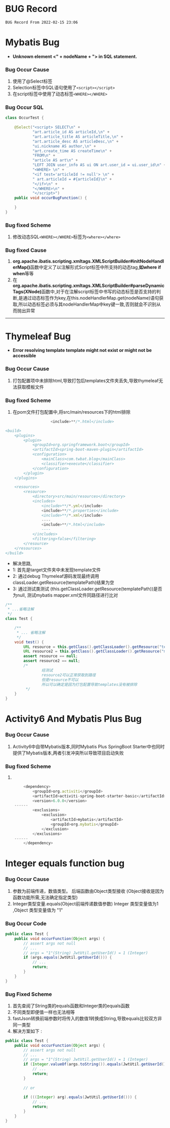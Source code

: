 # BUG Record

```
BUG Record From 2022-02-15 23:06
```

# Mybatis Bug
* **Unknown element <" + nodeName + "> in SQL statement.**    
### Bug Occur Cause
1. 使用了@Select标签
2. Selection标签中SQL语句使用了`<script></script>`
3. 在script标签中使用了动态标签`<WHERE></WHERE>`

### Bug Occur SQL
```java
class OccurTest {
    
    @Select("<script> SELECT\n" +
            "art.article_id AS articleId,\n" +
            "art.article_title AS articleTitle,\n" +
            "art.article_desc AS articleDesc,\n" +
            "ui.nickname AS author,\n" +
            "art.create_time AS createTime\n" +
            "FROM\n" +
            "article AS art\n" +
            "LEFT JOIN user_info AS ui ON art.user_id = ui.user_id\n" +
            "<WHERE> \n" +
            "<if test='articleId != null'> \n" +
            " art.articleId = #{articleId}\n" +
            "</if>\n" +
            "</WHERE>\n" +
            "</script>")
    public void occurBugFunction() {
        
    }
}
```
### Bug fixed Scheme
1. 修改动态SQL`<WHERE></WHERE>`标签为`<where></where>`

### Bug fixed Cause
1. <strong>org.apache.ibatis.scripting.xmltags.XMLScriptBuilder#initNodeHandlerMap()</strong>函数中定义了以注解形式Script标签中所支持的动态tag,**如where if when**等等
2. 在<strong>org.apache.ibatis.scripting.xmltags.XMLScriptBuilder#parseDynamicTags(XNode)</strong>函数中,对于在注解script标签中书写的动态标签是否支持的判断,是通过动态标签作为key,在this.nodeHandlerMap.get(nodeName)语句获取,所以动态标签必须与其nodeHandlerMap中key键一致,否则就会不识别从而抛出异常

----

# Thymeleaf Bug
* **Error resolving template template might not exist or might not be accessible**

### Bug Occur Cause
1. 打包配置项中未排除html,导致打包后templates文件夹丢失,导致thymeleaf无法获取模板文件

### Bug fixed Scheme
1. 在pom文件打包配置中,将src/main/resources下的html排除
```javascript
                    <include>**/*.html</include>

<build>
    <plugins>
        <plugin>
            <groupId>org.springframework.boot</groupId>
            <artifactId>spring-boot-maven-plugin</artifactId>
            <configuration>
                <mainClass>com.twbat.blog</mainClass>
                <classifier>execute</classifier>
            </configuration>
        </plugin>
    </plugins>

    <resources>
        <resource>
            <directory>src/main/resources</directory>
            <includes>
                <include>**/*.yml</include>
                <include>**/*.properties</include>
                <include>**/*.xml</include>
                ----
                <include>**/*.html</include>
                ----
            </includes>
            <filtering>false</filtering>
        </resource>
    </resources>
</build>
```
* 解决思路,
* 1: 首先是target文件夹中未发现template文件 
* 2: 通过debug Thymeleaf源码发现最终调用classLoader.getResource(templatePath)结果为空
* 3: 通过测试类测试 (this.getClassLoader.getResource(templatePath))是否为null, 测试mybatis mapper.xml文件同路径进行比对
```java
/**
 * ...省略注解
 */
class Test {

    /**
     * ... 省略注解
     */
    void test() {
        URL resource = this.getClass().getClassLoader().getResource("templates/EmailTemplate.html");
        URL resource2 = this.getClass().getClassLoader().getResource("mapper/article/ArticleTagMapper.xml");
        assert resource == null;
        assert resource2 == null;
        /*
                经测试
                resource2可以正常获取到路径
                但是resource不可以
                所以可以确定是因为打包配置导致templates没有被排除
         */
    }
}
```

# Activity6 And Mybatis Plus Bug
### Bug Occur Cause
1. Activity6中自带Mybatis版本,同时Mybatis Plus SpringBoot Starter中也同时提供了Mybatis版本,两者引发冲突所以导致项目启动失败

### Bug fixed Scheme
1. 
```javascript
        <dependency>
            <groupId>org.activiti</groupId>
            <artifactId>activiti-spring-boot-starter-basic</artifactId>
            <version>6.0.0</version>
    ------
            <exclusions>
                <exclusion>
                    <artifactId>mybatis</artifactId>
                    <groupId>org.mybatis</groupId>
                </exclusion>
            </exclusions>
    ------
        </dependency>
```

# Integer equals function bug
### Bug Occur Cause 
1. 参数为前端传递，数值类型。 后端函数由Object类型接收 (Object接收是因为函数功能所需,无法确定指定类型)
2. Integer类型变量.equals(Object前端传递数值参数) Integer 类型变量值为1 ,Object 类型变量值为 "1"

### Bug Occur Code
```java
public class Test {
    public void occurFunction(Object args) {
        // assert args not null 
        // ...
        // args = "1"(String) JwtUtil.getUserId() = 1 (Integer)
        if (args.equals(JwtUtil.getUserId())) {
            // ...
            return;
        }
    }
}
```

### Bug Fixed Scheme
1. 首先查阅了String类的equals函数和Integer类的equals函数
2. 不同类型即便值一样也无法相等
3. fastJson转换前端参数时将传入的数值1转换成String,导致equals比较双方非同一类型
4. 解决方案如下 :
```java
public class Test {
    public void occurFunction(Object args) {
        // assert args not null 
        // ...
        // args = "1"(String) JwtUtil.getUserId() = 1 (Integer)
        if (Integer.valueOf(args.toString()).equals(JwtUtil.getUserId())) {
            // ...
            return;
        }
        
        // or 
        
        if (((Integer) arg).equals(JwtUtil.getUserId())) {
            // ...
            return;
        }
    }
}
```